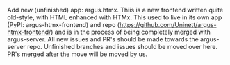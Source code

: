 Add new (unfinished) app: argus.htmx. Thiis is a new frontend written quite
old-style, with HTML enhanced with HTMx. This used to live in its own app
(PyPI: argus-htmx-frontend) and repo
(https://github.com/Uninett/argus-htmx-frontend/) and is in the process of
being completely merged with argus-server. All new issues and PR's should be
made towards the argus-server repo. Unfinished branches and issues should be
moved over here. PR's merged after the move will be moved by us.
